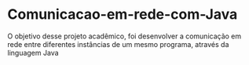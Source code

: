 # Comunicacao-em-rede-com-Java
O objetivo desse projeto acadêmico, foi desenvolver a comunicação em rede entre diferentes instâncias de um mesmo programa, através da linguagem Java
